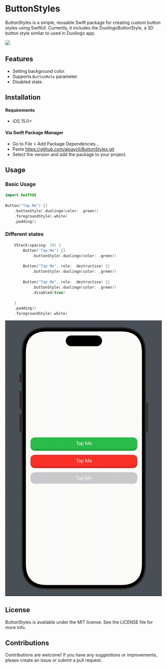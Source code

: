 # ButtonStyles

ButtonStyles is a simple, reusable Swift package for creating custom button styles using SwiftUI. Currently, it includes the DuolingoButtonStyle, a 3D button style similar to used in Duolingo app.

![](https://github.com/alpaycli/ButtonStyles/blob/main/DuolingoStylePrev.gif)

## Features

- Setting background color.
- Supports `ButtonRole` parameter.
- Disabled state.

## Installation

#### Requirements

- iOS 15.0+

#### Via Swift Package Manager

- Go to File > Add Package Dependencies...
- Paste https://github.com/alpaycli/ButtonStyles.git
- Select the version and add the package to your project.

## Usage

### Basic Usage
```Swift
import SwiftUI

Button("Tap Me") {}
    .buttonStyle(.duolingo(color: .green))
    .foregroundStyle(.white)
    .padding()
```

### Different states

```Swift
    VStack(spacing: 20) {
        Button("Tap Me") {}
            .buttonStyle(.duolingo(color: .green))
        
        Button("Tap Me", role: .destructive) {}
            .buttonStyle(.duolingo(color: .green))
        
        Button("Tap Me", role: .destructive) {}
            .buttonStyle(.duolingo(color: .green))
            .disabled(true)
        
    }
    .padding()
    .foregroundStyle(.white)
```

![](https://github.com/alpaycli/ButtonStyles/blob/main/DuolingoStyleStatesPrev.gif)

## License

ButtonStyles is available under the MIT license. See the LICENSE file for more info.

## Contributions

Contributions are welcome! If you have any suggestions or improvements, please create an issue or submit a pull request.
